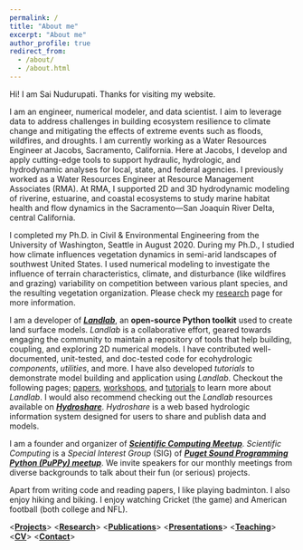 ```yaml
---
permalink: /
title: "About me"
excerpt: "About me"
author_profile: true
redirect_from: 
  - /about/
  - /about.html
---
```


Hi! I am Sai Nudurupati. Thanks for visiting my website.

I am an engineer, numerical modeler, and data scientist. I aim to leverage data
to address challenges in building ecosystem resilience to climate change
and mitigating the effects of extreme events such as floods, wildfires, and droughts.
I am currently working as a Water Resources Engineer at Jacobs, Sacramento, California.
Here at Jacobs, I develop and apply cutting-edge tools to support hydraulic, hydrologic,
and hydrodynamic analyses for local, state, and federal agencies. I previously worked
as a Water Resources Engineer at Resource Management Associates (RMA).
At RMA, I supported 2D and 3D hydrodynamic modeling of riverine, estuarine,
and coastal ecosystems to study marine habitat health and flow dynamics
in the Sacramento—San Joaquin River Delta, central California.

I completed my Ph.D. in Civil & Environmental Engineering from the
University of Washington, Seattle in August 2020.
During my Ph.D., I studied how climate influences vegetation dynamics in semi-arid 
landscapes of southwest United States. I used numerical modeling to 
investigate the influence of terrain characteristics, 
climate, and disturbance (like wildfires and grazing) variability on 
competition between various plant species, and the resulting 
vegetation organization. Please check my [research](https://saisiddu.github.io/research/) page
for more information.

I am a developer of ***[Landlab]( http://landlab.github.io/#/)***, 
an **open-source Python toolkit** used to create land surface models.
*Landlab* is a collaborative effort, geared towards engaging the community
to maintain a repository of tools that help building, coupling,
and exploring 2D numerical models. I have contributed well-documented,
unit-tested, and doc-tested code for ecohydrologic *components*,
*utilities*, and more. I have also developed *tutorials* to
demonstrate model building and application using *Landlab*.
Checkout the following pages;
[papers](https://github.com/landlab/landlab/wiki/Landlab-Papers-and-Presentations),
[workshops](https://github.com/landlab/landlab/wiki/Landlab-Clinics-and-Workshops),
and [tutorials](https://github.com/landlab/landlab/wiki/Tutorials)
to learn more about *Landlab*. I would also recommend checking out
the *Landlab* resources available on ***[Hydroshare](https://www.hydroshare.org/)***.
*Hydroshare* is a web based hydrologic information system
designed for users to share and publish data and models.

I am a founder and organizer of ***[Scientific Computing Meetup](https://github.com/PuPPy-Python/Scientific_Computing)***.
*Scientific Computing* is a *Special Interest Group* (SIG) of ***[Puget Sound 
Programming Python (PuPPy) meetup](https://www.meetup.com/PSPPython/)***.
We invite speakers for our monthly meetings from diverse backgrounds
to talk about their fun (or serious) projects.

Apart from writing code and reading papers, I like playing badminton. 
I also enjoy hiking and biking.
I enjoy watching Cricket (the game) and 
American football (both college and NFL).

<**[Projects](https://saisiddu.github.io/portfolio/)**>   <**[Research](https://saisiddu.github.io/research/)**>   <**[Publications](https://saisiddu.github.io/publications/)**>   <**[Presentations](https://saisiddu.github.io/talks/)**>   <**[Teaching](https://saisiddu.github.io/teaching/)**>   <**[CV](https://saisiddu.github.io/cv/)**>   <**[Contact](https://saisiddu.github.io/contact/)**>
